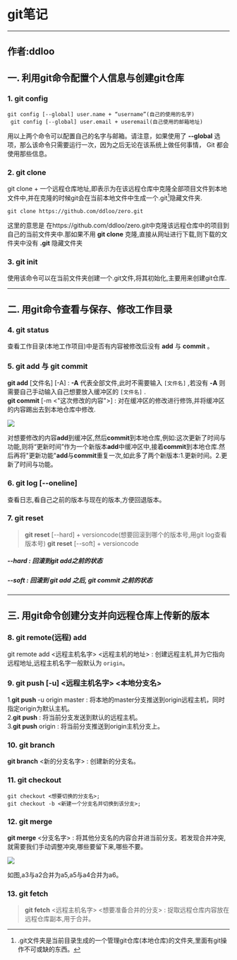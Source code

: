 # git笔记  
---
作者:ddloo  
 ---  
## **一. 利用git命令配置个人信息与创建git仓库** <i class = "icon-pencil"></i> 
 
### **1. git config**  

``` git
git config [--global] user.name + “username”(自己的使用的名字)  
 git config [--global] user.email + useremail(自己使用的邮箱地址)  
 ```

用以上两个命令可以配置自己的名字与邮箱。请注意，如果使用了 **--global** 选项，那么该命令只需要运行一次，因为之后无论在该系统上做任何事情， Git 都会使用那些信息。  

### **2. git clone <url>**  
  
git clone + 一个远程仓库地址,即表示为在该远程仓库中克隆全部项目文件到本地文件中,并在克隆的时候git会在当前本地文件中生成一个.git[^.git]隐藏文件夹.  

```git
git clone https://github.com/ddloo/zero.git
```  
这里的意思是 在https://github.com/ddloo/zero.git中克隆该远程仓库中的项目到自己的当前文件夹中.那如果不用 **git clone** 克隆,直接从网址进行下载,则下载的文件夹中没有 **.git** 隐藏文件夹 

### **3. git init**  

使用该命令可以在当前文件夹创建一个.git文件,将其初始化,主要用来创建git仓库.  

----  

## **二. 用git命令查看与保存、修改工作目录** <i class = "icon-pencil"></i> 

### **4. git status**  

查看工作目录(本地工作项目)中是否有内容被修改后没有 **add** 与 **commit** 。  

### **5. git add 与 git commit**  

**git add** [文件名] [-A] : **-A** 代表全部文件,此时不需要输入 `[文件名]` ,若没有 **-A** 则需要自己手动输入自己想要放入缓冲区的 `[文件名]` .  
**git commit** [-m <"这次修改的内容">] : 对在缓冲区的修改进行修饰,并将缓冲区的内容踢出去到本地仓库中修改.  

![](https://i.loli.net/2019/04/08/5cab14b65d15e.png)

对想要修改的内容**add**到缓冲区,然后**commit**到本地仓库,例如:这次更新了时间与功能,则将“更新时间”作为一个新版本**add**中缓冲区中,接着**commit**到本地仓库.然后再将"更新功能"**add**与**commit**重复一次,如此多了两个新版本:1.更新时间。2.更新了时间与功能。  

### **6. git log [--oneline]**  

查看日志,看自己之前的版本与现在的版本,方便回退版本。  

### **7. git reset**  

>**git reset** [--hard] + versioncode(想要回滚到哪个的版本号,用git log查看版本号)
>**git reset** [--soft] + versioncode  

##### --hard : 回滚到git add之前的状态  
##### --soft : 回滚到 git add 之后, git commit 之前的状态  

---  

## **三. 用git命令创建分支并向远程仓库上传新的版本**  <i class = "icon-pencil"></i>

### **8. git remote(远程) add**  

git remote add <远程主机名字> <远程主机的地址> : 创建远程主机,并为它指向远程地址,远程主机名字一般默认为 `origin`。  

### **9. git push [-u] <远程主机名字> <本地分支名>**  

1.**git push** -u origin master :  将本地的master分支推送到origin远程主机，同时指定origin为默认主机。  
2.**git push** : 将当前分支发送到默认的远程主机。  
3.**git push** origin : 将当前分支推送到origin主机分支上。  

### **10. git branch**  

**git branch** <新的分支名字> : 创建新的分支名。  

### **11. git checkout**  

```git
git checkout <想要切换的分支名>;
git checkout -b <新建一个分支名并切换到该分支>;
```  

### **12. git merge**  

**git merge** <分支名字> : 将其他分支名的内容合并进当前分支。若发现合并冲突,就需要我们手动调整冲突,哪些要留下来,哪些不要。  

![](https://i.loli.net/2019/03/31/5ca058f03f914.png)  

如图,a3与a2合并为a5,a5与a4合并为a6。  

### **13. git fetch**  

>**git fetch** <远程主机名字> <想要准备合并的分支> : 捉取远程仓库内容放在远程仓库副本,用于合并。  


[^.git]: .git文件夹是当前目录生成的一个管理git仓库(本地仓库)的文件夹,里面有git操作不可或缺的东西。